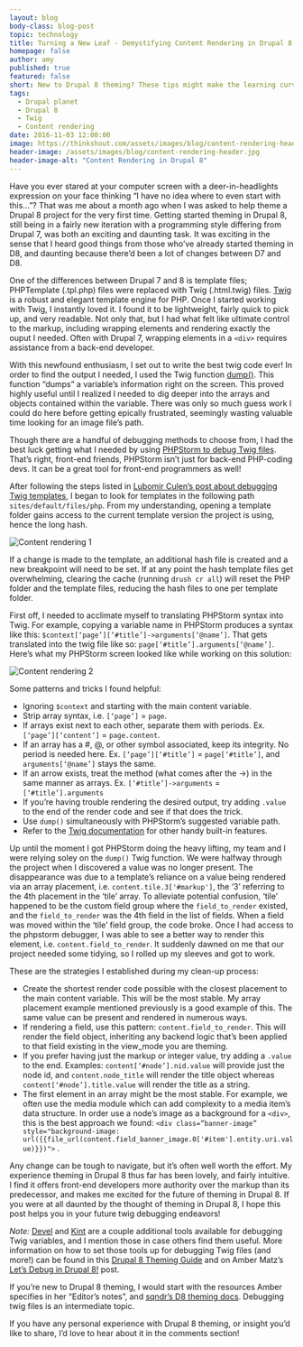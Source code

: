 ```yaml
---
layout: blog
body-class: blog-post
topic: technology
title: Turning a New Leaf - Demystifying Content Rendering in Drupal 8 Twig Files
homepage: false
author: amy  
published: true
featured: false
short: New to Drupal 8 theming? These tips might make the learning curve a little less steep.
tags:
  - Drupal planet
  - Drupal 8
  - Twig
  - Content rendering
date: 2016-11-03 12:00:00
image: https://thinkshout.com/assets/images/blog/content-rendering-header.jpg
header-image: /assets/images/blog/content-rendering-header.jpg
header-image-alt: "Content Rendering in Drupal 8"
---
```

Have you ever stared at your computer screen with a deer-in-headlights expression on your face thinking “I have no idea where to even start with this…”? That was me about a month ago when I was asked to help theme a Drupal 8 project for the very first time. Getting started theming in Drupal 8, still being in a fairly new iteration with a programming style differing from Drupal 7, was both an exciting and daunting task. It was exciting in the sense that I heard good things from those who’ve already started theming in D8, and daunting because there’d been a lot of changes between D7 and D8.

One of the differences between Drupal 7 and 8 is template files; PHPTemplate (.tpl.php) files were replaced with Twig (.html.twig) files. [Twig](http://twig.sensiolabs.org/) is a robust and elegant template engine for PHP. Once I started working with Twig, I instantly loved it. I found it to be lightweight, fairly quick to pick up, and very readable. Not only that, but I had what felt like ultimate control to the markup, including wrapping elements and rendering exactly the ouput I needed. Often with Drupal 7, wrapping elements in a `<div>` requires assistance from a back-end developer.

With this newfound enthusiasm, I set out to write the best twig code ever! In order to find the output I needed, I used the Twig function [dump()](http://twig.sensiolabs.org/doc/functions/dump.html). This function “dumps” a variable’s information right on the screen. This proved highly useful until I realized I needed to dig deeper into the arrays and objects contained within the variable. There was only so much guess work I could do here before getting epically frustrated, seemingly wasting valuable time looking for an image file’s path.

Though there are a handful of debugging methods to choose from, I had the best luck getting what I needed by using [PHPStorm to debug Twig files](https://dev.acquia.com/blog/debugging-drupal-8/debugging-twig-templates-in-drupal-8-with-phpstorm-and-xdebug/25/08/2016/16586). That’s right, front-end friends, PHPStorm isn’t just for back-end PHP-coding devs. It can be a great tool for front-end programmers as well!

After following the steps listed in [Lubomir Culen’s post about debugging Twig templates](https://dev.acquia.com/blog/debugging-drupal-8/debugging-twig-templates-in-drupal-8-with-phpstorm-and-xdebug/25/08/2016/16586), I began to look for templates in the following path `sites/default/files/php`. From my understanding, opening a template folder gains access to the current template version the project is using, hence the long hash. 

![Content rendering 1](http://thinkshout.com/assets/images/blog/content-rendering-1.png)

If a change is made to the template, an additional hash file is created and a new breakpoint will need to be set. If at any point the hash template files get overwhelming, clearing the cache (running `drush cr all`) will reset the PHP folder and the template files, reducing the hash files to one per template folder.

First off, I needed to acclimate myself to translating PHPStorm syntax into Twig. For example, copying a variable name in PHPStorm produces a syntax like this: `$context[‘page’][‘#title’]->arguments[‘@name’]`. That gets translated into the twig file like so: `page[‘#title’].arguments[‘@name’]`. Here’s what my PHPStorm screen looked like while working on this solution:

![Content rendering 2](http://thinkshout.com/assets/images/blog/content-rendering-2.png)

Some patterns and tricks I found helpful:

* Ignoring `$context` and starting with the main content variable.
* Strip array syntax, i.e. `[‘page’]` = `page`.
* If arrays exist next to each other, separate them with periods. Ex. `[‘page’][‘content’]` = `page.content`.
* If an array has a #, @, or other symbol associated, keep its integrity. No period is needed here. Ex. `[‘page’][‘#title’]` = `page[‘#title’]`, and `arguments[‘@name’]` stays the same.
* If an arrow exists, treat the method (what comes after the ->) in the same manner as arrays. Ex. `[‘#title’]->arguments` = `[‘#title’].arguments`
* If you’re having trouble rendering the desired output, try adding `.value` to the end of the render code and see if that does the trick. 
* Use `dump()` simultaneously with PHPStorm’s suggested variable path.
* Refer to the [Twig documentation](http://twig.sensiolabs.org/documentation) for other handy built-in features.

Up until the moment I got PHPStorm doing the heavy lifting, my team and I were relying soley on the `dump()` Twig function. We were halfway through the project when I discovered a value was no longer present. The disappearance was due to a template’s reliance on a value being rendered via an array placement, i.e. `content.tile.3['#markup']`, the ‘3’ referring to the 4th placement in the ‘tile’ array. To alleviate potential confusion, ‘tile’ happened to be the custom field group where the `field_to_render` existed, and the `field_to_render` was the 4th field in the list of fields. When a field was moved within the ‘tile’ field group, the code broke. Once I had access to the phpstorm debugger, I was able to see a better way to render this element, i.e. `content.field_to_render`. It suddenly dawned on me that our project needed some tidying, so I rolled up my sleeves and got to work. 

These are the strategies I established during my clean-up process:

* Create the shortest render code possible with the closest placement to the main content variable. This will be the most stable. My array placement example mentioned previously is a good example of this. The same value can be present and rendered in numerous ways. 
* If rendering a field, use this pattern: `content.field_to_render`. This will render the field object, inheriting any backend logic that’s been applied to that field existing in the view_mode you are theming. 
* If you prefer having just the markup or integer value, try adding a `.value` to the end. Examples: `content[‘#node’].nid.value` will provide just the node id, and `content.node_title` will render the title object whereas `content[‘#node’].title.value` will render the title as a string.
* The first element in an array might be the most stable. For example, we often use the media module which can add complexity to a media item’s data structure. In order use a node’s image as a background for a `<div>`, this is the best approach we found: `<div class=”banner-image” style="background-image: url({{file_url(content.field_banner_image.0['#item'].entity.uri.value)}})">`
.

Any change can be tough to navigate, but it’s often well worth the effort. My experience theming in Drupal 8 thus far has been lovely, and fairly intuitive. I find it offers front-end developers more authority over the markup than its predecessor, and makes me excited for the future of theming in Drupal 8. If you were at all daunted by the thought of theming in Drupal 8, I hope this post helps you in your future twig debugging endeavors!

_Note:_ [Devel](https://www.drupal.org/project/devel) and [Kint](http://raveren.github.io/kint/) are a couple additional tools available for debugging Twig variables, and I mention those in case others find them useful. More information on how to set those tools up for debugging Twig files (and more!) can be found in this [Drupal 8 Theming Guide](https://sqndr.github.io/d8-theming-guide/twig/twig-debug.html) and on Amber Matz’s [Let’s Debug in Drupal 8!](https://drupalize.me/blog/201405/lets-debug-twig-drupal-8) post. 

If you’re new to Drupal 8 theming, I would start with the resources Amber specifies in her “Editor’s notes”, and [sqndr’s D8 theming docs](https://sqndr.github.io/d8-theming-guide/). Debugging twig files is an intermediate topic.

If you have any personal experience with Drupal 8 theming, or insight you’d like to share, I’d love to hear about it in the comments section!
